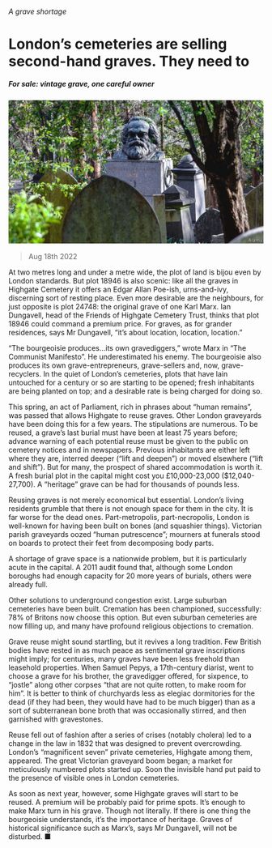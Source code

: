###### A grave shortage

# London’s cemeteries are selling second-hand graves. They need to 

##### For sale: vintage grave, one careful owner 

![image](images/20220820_BRP502.jpg) 

> Aug 18th 2022 

At two metres long and under a metre wide, the plot of land is bijou even by London standards. But plot 18946 is also scenic: like all the graves in Highgate Cemetery it offers an Edgar Allan Poe-ish, urns-and-ivy, discerning sort of resting place. Even more desirable are the neighbours, for just opposite is plot 24748: the original grave of one Karl Marx. Ian Dungavell, head of the Friends of Highgate Cemetery Trust, thinks that plot 18946 could command a premium price. For graves, as for grander residences, says Mr Dungavell, “it’s about location, location, location.”

“The bourgeoisie produces…its own gravediggers,” wrote Marx in “The Communist Manifesto”. He underestimated his enemy. The bourgeoisie also produces its own grave-entrepreneurs, grave-sellers and, now, grave-recyclers. In the quiet of London’s cemeteries, plots that have lain untouched for a century or so are starting to be opened; fresh inhabitants are being planted on top; and a desirable rate is being charged for doing so. 

This spring, an act of Parliament, rich in phrases about “human remains”, was passed that allows Highgate to reuse graves. Other London graveyards have been doing this for a few years. The stipulations are numerous. To be reused, a grave’s last burial must have been at least 75 years before; advance warning of each potential reuse must be given to the public on cemetery notices and in newspapers. Previous inhabitants are either left where they are, interred deeper (“lift and deepen”) or moved elsewhere (“lift and shift”). But for many, the prospect of shared accommodation is worth it. A fresh burial plot in the capital might cost you £10,000-23,000 ($12,040-27,700). A “heritage” grave can be had for thousands of pounds less. 

Reusing graves is not merely economical but essential. London’s living residents grumble that there is not enough space for them in the city. It is far worse for the dead ones. Part-metropolis, part-necropolis, London is well-known for having been built on bones (and squashier things). Victorian parish graveyards oozed “human putrescence”; mourners at funerals stood on boards to protect their feet from decomposing body parts. 

A shortage of grave space is a nationwide problem, but it is particularly acute in the capital. A 2011 audit found that, although some London boroughs had enough capacity for 20 more years of burials, others were already full. 

Other solutions to underground congestion exist. Large suburban cemeteries have been built. Cremation has been championed, successfully: 78% of Britons now choose this option. But even suburban cemeteries are now filling up, and many have profound religious objections to cremation. 

Grave reuse might sound startling, but it revives a long tradition. Few British bodies have rested in as much peace as sentimental grave inscriptions might imply; for centuries, many graves have been less freehold than leasehold properties. When Samuel Pepys, a 17th-century diarist, went to choose a grave for his brother, the gravedigger offered, for sixpence, to “jostle” along other corpses “that are not quite rotten, to make room for him”. It is better to think of churchyards less as elegiac dormitories for the dead (if they had been, they would have had to be much bigger) than as a sort of subterranean bone broth that was occasionally stirred, and then garnished with gravestones. 

Reuse fell out of fashion after a series of crises (notably cholera) led to a change in the law in 1832 that was designed to prevent overcrowding. London’s “magnificent seven” private cemeteries, Highgate among them, appeared. The great Victorian graveyard boom began; a market for meticulously numbered plots started up. Soon the invisible hand put paid to the presence of visible ones in London cemeteries. 

As soon as next year, however, some Highgate graves will start to be reused. A premium will be probably paid for prime spots. It’s enough to make Marx turn in his grave. Though not literally. If there is one thing the bourgeoisie understands, it’s the importance of heritage. Graves of historical significance such as Marx’s, says Mr Dungavell, will not be disturbed. ■

